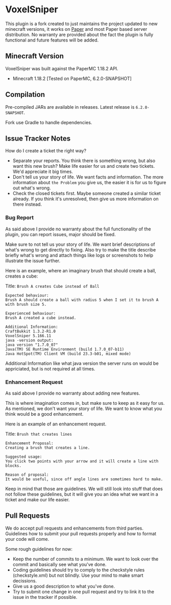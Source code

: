 
VoxelSniper
============
This plugin is a fork created to just maintains the project updated to new minecraft versions, it works on [Paper](https://papermc.io/) and most Paper based server distribution. No warranty are provided about the fact the plugin is fully functional and future features will be added.

Minecraft Version
------------------
VoxelSniper was built against the PaperMC 1.18.2 API.

 - Minecraft 1.18.2 [Tested on PaperMC, 6.2.0-SNAPSHOT]

Compilation
-----------
Pre-compiled JARs are available in releases. Latest release is `6.2.0-SNAPSHOT`.

Fork use Gradle to handle dependencies.

Issue Tracker Notes
-------------------

How do I create a ticket the right way?

- Separate your reports. You think there is something wrong, but also want this new brush? Make life easier for us and create two tickets. We'd appreciate it big times.
- Don't tell us your story of life. We want facts and information. The more information about `the Problem` you give us, the easier it is for us to figure out what's wrong.
- Check the closed tickets first. Maybe someone created a similar ticket already. If you think it's unresolved, then give us more information on there instead.

### Bug Report

As said above I provide no warranty about the full functionality of the plugin, you can report issues, major should be fixed.

Make sure to not tell us your story of life. We want brief descriptions of what's wrong to get directly to fixing.
Also try to make the title describe briefly what's wrong and attach things like logs or screenshots to help illustrate the issue further.

Here is an example, where an imaginary brush that should create a ball, creates a cube:

Title: `Brush A creates Cube instead of Ball`

```
Expected behaviour:
Brush A should create a ball with radius 5 when I set it to brush A with brush size 5.

Experienced behaviour:
Brush A created a cube instead.

Additional Information:
CraftBukkit 1.3.2-R1.0
VoxelSniper 5.166.11
java -version output:
java version "1.7.0_07"
Java(TM) SE Runtime Environment (build 1.7.0_07-b11)
Java HotSpot(TM) Client VM (build 23.3-b01, mixed mode)
```

Additional Information like what java version the server runs on would be appriciated, but is not required at all times.

### Enhancement Request

As said above I provide no warranty about adding new features.

This is where imagination comes in, but make sure to keep as it easy for us. As mentioned, we don't want your story of life. We want to know what you think would be a good enhancement.

Here is an example of an enhancement request.

Title: `Brush that creates lines`

```
Enhancement Proposal:
Creating a brush that creates a line.

Suggested usage:
You click two points with your arrow and it will create a line with blocks.

Reason of proposal:
It would be useful, since off angle lines are sometimes hard to make.
```

Keep in mind that those are guidelines.
We will still look into stuff that does not follow these guidelines, but it will give you an idea what we want in a ticket and make our life easier.

Pull Requests
-------------

We do accept pull requests and enhancements from third parties. Guidelines how to submit your pull requests properly and how to format your code will come.

Some rough guidelines for now:

- Keep the number of commits to a minimum. We want to look over the commit and basically see what you've done.
- Coding guidelines should try to comply to the checkstyle rules (checkstyle.xml) but not blindly. Use your mind to make smart decissions.
- Give us a good description to what you've done.
- Try to submit one change in one pull request and try to link it to the issue in the tracker if possible.

[Original VoxelSniperWiki]: http://voxelwiki.com/minecraft/VoxelSniper/
[PaperMC]: https://papermc.io
[Gradle]: https://gradle.org
